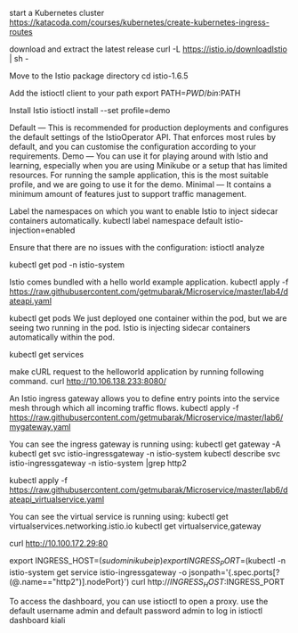 start a Kubernetes cluster
https://katacoda.com/courses/kubernetes/create-kubernetes-ingress-routes


download and extract the latest release
curl -L https://istio.io/downloadIstio | sh -

Move to the Istio package directory
cd istio-1.6.5

Add the istioctl client to your path
export PATH=$PWD/bin:$PATH

Install Istio 
istioctl install --set profile=demo

Default — This is recommended for production deployments and configures the default settings of the IstioOperator API. That enforces most rules by default, and you can customise the configuration according to your requirements.
Demo — You can use it for playing around with Istio and learning, especially when you are using Minikube or a setup that has limited resources. For running the sample application, this is the most suitable profile, and we are going to use it for the demo.
Minimal — It contains a minimum amount of features just to support traffic management.

Label the namespaces on which you want to enable Istio to inject sidecar containers automatically. 
kubectl label namespace default istio-injection=enabled

Ensure that there are no issues with the configuration:
istioctl analyze

kubectl get pod -n istio-system


Istio comes bundled with a hello world example application. 
kubectl apply -f https://raw.githubusercontent.com/getmubarak/Microservice/master/lab4/dateapi.yaml

kubectl get pods
We just deployed one container within the pod, but we are seeing two running in the pod. Istio is injecting sidecar containers automatically within the pod. 

kubectl get services

make cURL request to the helloworld application by running following command.
curl http://10.106.138.233:8080/

An Istio ingress gateway allows you to define entry points into the service mesh through which all incoming traffic flows. 
kubectl apply -f https://raw.githubusercontent.com/getmubarak/Microservice/master/lab6/mygateway.yaml

You can see the ingress gateway is running using:
kubectl get gateway -A
kubectl get svc istio-ingressgateway -n istio-system
kubectl describe svc istio-ingressgateway -n istio-system |grep http2

kubectl apply -f https://raw.githubusercontent.com/getmubarak/Microservice/master/lab6/dateapi_virtualservice.yaml

You can see the virtual service is running using:
kubectl get virtualservices.networking.istio.io
kubectl get virtualservice,gateway

curl http://10.100.172.29:80
 
export INGRESS_HOST=$(sudo minikube ip)
export INGRESS_PORT=$(kubectl -n istio-system get service istio-ingressgateway -o jsonpath='{.spec.ports[?(@.name=="http2")].nodePort}')
curl http://$INGRESS_HOST:$INGRESS_PORT

To access the dashboard, you can use istioctl to open a proxy. use the default username admin and default password admin to log in
istioctl dashboard kiali

